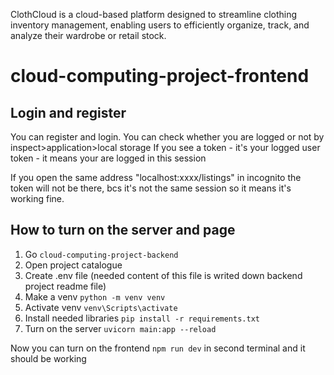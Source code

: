 ClothCloud is a cloud-based platform designed to streamline clothing inventory management, enabling users to efficiently organize, track, and analyze their wardrobe or retail stock.

# cloud-computing-project-frontend

## Login and register
You can register and login.
You can check whether you are logged or not by inspect>application>local storage
If you see a token - it's your logged user token - it means your are logged in this session

If you open the same address "localhost:xxxx/listings" in incognito the token will not be there, bcs it's not the same session so it means it's working fine.

## How to turn on the server and page
1. Go `cloud-computing-project-backend` 
2. Open project catalogue
3. Create .env file (needed content of this file is writed down backend project readme file)
4. Make a venv `python -m venv venv`
5. Activate venv `venv\Scripts\activate`
6. Install needed libraries `pip install -r requirements.txt`
7. Turn on the server `uvicorn main:app --reload`

Now you can turn on the frontend `npm run dev` in second terminal and it should be working